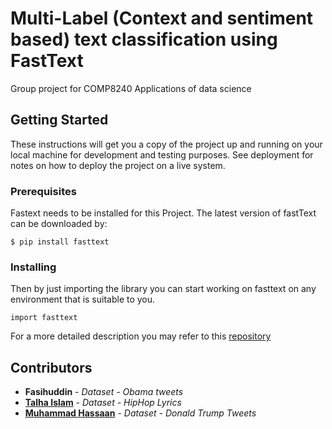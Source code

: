 # Multi-Label (Context and sentiment based) text classification using FastText
Group project for COMP8240 Applications of data science

## Getting Started

These instructions will get you a copy of the project up and running on your local machine for development and testing purposes. See deployment for notes on how to deploy the project on a live system.

### Prerequisites

Fastext needs to be installed for this Project. The latest version of fastText can be downloaded by:
```
$ pip install fasttext
```

### Installing

Then by just importing the library you can start working on fasttext on any environment that is suitable to you.

```
import fasttext
```
For a more detailed description you may refer to this [repository](https://github.com/facebookresearch/fastText/tree/master/python)


## Contributors

* **Fasihuddin**  - *Dataset - Obama tweets*
* [**Talha Islam**](https://github.com/TalhaIslam) - *Dataset - HipHop Lyrics*
* [**Muhammad Hassaan**](https://github.com/hassan25sohail) - *Dataset - Donald Trump Tweets*
